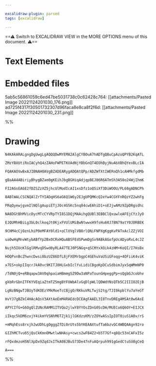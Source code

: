 ```yaml
---

excalidraw-plugin: parsed
tags: [excalidraw]

---
```

==⚠  Switch to EXCALIDRAW VIEW in the MORE OPTIONS menu of this document. ⚠==


# Text Elements

# Embedded files
5ab5c56861059c6ed47be5031738c0c62428c764: [[attachments/Pasted Image 20221124201030_176.png]]
ad725f4317f30501732307d96faca8e8ca8f2f6d: [[attachments/Pasted Image 20221124201030_231.png]]

%%
# Drawing
```compressed-json
N4KAkARALgngDgUwgLgAQQQDwMYEMA2AlgCYBOuA7hADTgQBuCpAzoQPYB2KqATL

ZMzYBXUtiRoIACyhQ4zZAHoFWPETKUAdNjYBbGnQT4EOhByjNuAbXBhQYexBLcIA

FQAKAOVwBxAJIBNAH0AVgBZADEARygADQAtQPp/ADZWfXtIWERnQh1cAHMkfgdMb

gBaAA4ABiriyBhygBZam0gKEihJbgBGHiqAdjqpBEJ86R6ATmSh3A58o24WjIhmK

FI2AGsEAGE2fDZSZzXZ5jhcUlModIcAI1xsDfz1oQ5iXf3DiWOOU/PL68gADNCPh

8ABlWALCSCNQAlZrTYIADqHS6aG6Q1W6y2EJgUPQMKcQ2eYw4CGYFnRQzYZ2whFg

PRqQyewjgvmIlNQlgAupiETjJOc4GSKc5nq84cwEAhiD1+sEJjwAMz9ZpDRgsdhc

NA8DGtBhMVicDycMTcCYVRpTYI8S1DQjMAAihgQUBl3EBBClQxuwleAFEjCYzJyO

EJQUMhHBiLg3bL0clkoqJt0KjxFVUlUMiBwNtwwxH9fsHu60J78N79atY0JORBEK

9CHM4cCjOznLhiP0eMFAY0ld1+oClVVglVB0rlQNiFNPXgKggKvPATxAclZZjVOI

ua0wHqMnvWtybABfYp2BxOCRxHQuABSFEdSPwmDgSv9ABkAGofpUcADyoRxL4cJZ

Nujh5IUcKlGglRMvqDSwd0yRLA47TEJ0PSNGq+qSCMYxXOik4zHM+KoQI/I7HsBx

HOQPxnBcZhwncDwsi8bzUZ86DfL8jFXEMrbgpC4GEhuVaUSiGFoqg+4OFiiK4viK

x7ES+okpIIqcrJkA0vc9KITJ8HLGxbIclYvLidiCBgoKpDCuSdbimJyxSqWMmNP0

/TdN0jQ+eRBqapw3AVOqhpaiaHBmmgSZ9Dw3aNPaTounGHpeggPp+sQgbGJcobhv

gkbRrGbnITFKYVEqiaZtmTZ5mgBYFUWbAlvGqDlpWLlQDWdYNsQTb5C2IIIO2EjB

LgNzBNgwTJBUyTdKOEzYMkMoeTcCBjgO/RKkuVRLTwjS2tg/TJI0kpblYu7aYeGT

HvYJ7gBZkC4HAcAQsV3AXtAeEmM4RAEdcDCEAgFAAEL3I8TnvDREgAMSAt0w6AsE

APYCIfG+G6OgQlZUNcRAMM1ITVQo2jlwY8YYOsZDnG0ScDH/MUECo6Q6OY+EIJCX

iIkqc5kDM6zxjY4ikmYVSNhM6TZjk1jlGKdzsKM/zZOYwASsIpIOT0iuS1A0v/rS

+mMqhEss8rxjhJwUDhLgOgggZfDi0rUts5bYKEAAXtufTa6bzvGC4WBQAAgn92ro

GIZhMCTvu65jQsCkKmnOMwtlwNHAsy+cwcs2wFB4Z2+b5T7Gf+q8Qc53nCAFxI5z

rFQxdmzoH5NlXpDx9ZqdJxITkA08JBu573De47nFuAQrpuh991gGedCtuSU8gCeQ

A===
```
%%